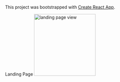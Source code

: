 This project was bootstrapped with [Create React App](https://github.com/facebook/create-react-app).

Landing Page
<img src='https://user-images.githubusercontent.com/52367677/89211458-164e1400-d57f-11ea-8147-93e87c0c3f1f.jpg' alt='landing page view' width=200px/>
